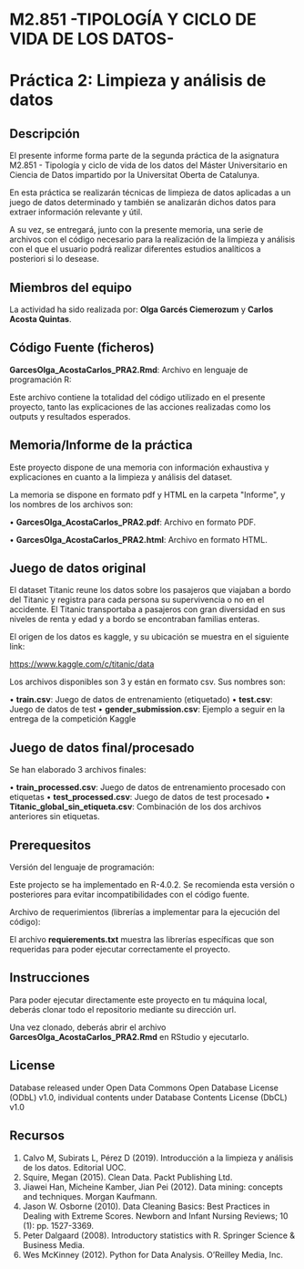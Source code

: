# M2.851 -TIPOLOGÍA Y CICLO DE VIDA DE LOS DATOS-
# Práctica 2: Limpieza y análisis de datos

## Descripción

El presente informe forma parte de la segunda  práctica de la asignatura M2.851 - Tipología y ciclo de vida de los datos del Máster Universitario en Ciencia de Datos impartido por la Universitat Oberta de Catalunya.<p>

En esta práctica se realizarán técnicas de limpieza de datos aplicadas a un juego de datos determinado y también se analizarán dichos datos para extraer información relevante y útil.<p>

A su vez, se entregará, junto con la presente memoria, una serie de archivos con el código necesario para la realización de la limpieza y análisis con el que el usuario podrá realizar diferentes estudios analíticos a posteriori si lo desease.<p>


## Miembros del equipo

La actividad ha sido realizada por: **Olga Garcés Ciemerozum** y **Carlos Acosta Quintas**.
 
  
## Código Fuente (ficheros) 

**GarcesOlga_AcostaCarlos_PRA2.Rmd**: Archivo en lenguaje de programación R:<p>

Este archivo contiene la totalidad del código utilizado en el presente proyecto, tanto las explicaciones de las acciones realizadas como los outputs y resultados esperados.<p>

## Memoria/Informe de la práctica

Este proyecto dispone de una memoria con información exhaustiva y explicaciones en cuanto a la limpieza y análisis del dataset.<p>
La memoria se dispone en formato pdf y HTML en la carpeta "Informe", y los nombres de los archivos son:
  
• **GarcesOlga_AcostaCarlos_PRA2.pdf**: Archivo en formato PDF.<p>
• **GarcesOlga_AcostaCarlos_PRA2.html**: Archivo en formato HTML.
  
## Juego de datos original
  
El dataset Titanic reune los datos sobre los pasajeros que viajaban a bordo del Titanic y registra para cada persona su supervivencia o no en el accidente. El Titanic transportaba a pasajeros con gran diversidad en sus niveles de renta y edad y a bordo se encontraban familias enteras.

El origen de los datos es kaggle, y su ubicación se muestra en el siguiente link:

https://www.kaggle.com/c/titanic/data

Los archivos disponibles son 3 y están en formato csv. Sus nombres son:

• **train.csv**: Juego de datos de entrenamiento (etiquetado)
• **test.csv**: Juego de datos de test
• **gender_submission.csv**: Ejemplo a seguir en la entrega de la competición Kaggle

## Juego de datos final/procesado
  
Se han elaborado 3 archivos finales:
  
• **train_processed.csv**: Juego de datos de entrenamiento procesado con etiquetas
• **test_processed.csv**: Juego de datos de test procesado
• **Titanic_global_sin_etiqueta.csv**: Combinación de los dos archivos anteriores sin etiquetas.


## Prerequesitos
  
Versión del lenguaje de programación:<p>

Este projecto se ha implementado en R-4.0.2. Se recomienda esta versión o posteriores para evitar incompatibilidades con el código fuente.<p>
 
Archivo de requerimientos (librerías a implementar para la ejecución del código):<p>
  
El archivo **requierements.txt** muestra las librerías específicas que son requeridas para poder ejecutar correctamente el proyecto.<p>
  
## Instrucciones

Para poder ejecutar directamente este proyecto en tu máquina local, deberás clonar todo el repositorio mediante su dirección url.<p>
Una vez clonado, deberás abrir el archivo **GarcesOlga_AcostaCarlos_PRA2.Rmd** en RStudio y ejecutarlo.


## License

Database released under Open Data Commons Open Database License (ODbL) v1.0, individual contents under Database Contents License (DbCL) v1.0

## Recursos

1.	Calvo M, Subirats L, Pérez D (2019). Introducción a la limpieza y análisis de los datos. Editorial UOC.
2.	Squire, Megan (2015). Clean Data. Packt Publishing Ltd.
3.  Jiawei Han, Micheine Kamber, Jian Pei (2012). Data mining: concepts and techniques. Morgan Kaufmann.
4.	Jason W. Osborne (2010). Data Cleaning Basics: Best Practices in Dealing with Extreme Scores. Newborn and Infant Nursing Reviews; 10 (1): pp. 1527-3369.
5.	Peter Dalgaard (2008). Introductory statistics with R. Springer Science & Business Media.
6.	Wes McKinney (2012). Python for Data Analysis. O’Reilley Media, Inc.
